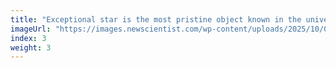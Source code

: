 ```yaml
---
title: "Exceptional star is the most pristine object known in the universe"
imageUrl: "https://images.newscientist.com/wp-content/uploads/2025/10/03115011/SEI_268518337.jpg?width=788"
index: 3
weight: 3
---
```

